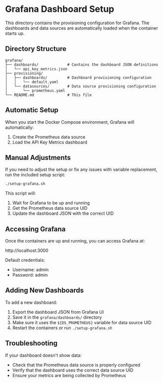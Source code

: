 # Grafana Dashboard Setup

This directory contains the provisioning configuration for Grafana. The dashboards and data sources are automatically loaded when the container starts up.

## Directory Structure

```
grafana/
├── dashboards/             # Contains the dashboard JSON definitions
│   └── api_key_metrics.json
├── provisioning/
│   ├── dashboards/         # Dashboard provisioning configuration
│   │   └── default.yaml
│   └── datasources/        # Data source provisioning configuration
│       └── prometheus.yaml
└── README.md               # This file
```

## Automatic Setup

When you start the Docker Compose environment, Grafana will automatically:

1. Create the Prometheus data source
2. Load the API Key Metrics dashboard

## Manual Adjustments

If you need to adjust the setup or fix any issues with variable replacement, run the included setup script:

```bash
./setup-grafana.sh
```

This script will:
1. Wait for Grafana to be up and running
2. Get the Prometheus data source UID
3. Update the dashboard JSON with the correct UID

## Accessing Grafana

Once the containers are up and running, you can access Grafana at:

http://localhost:3000

Default credentials:
- Username: admin
- Password: admin

## Adding New Dashboards

To add a new dashboard:

1. Export the dashboard JSON from Grafana UI
2. Save it in the `grafana/dashboards/` directory
3. Make sure it uses the `${DS_PROMETHEUS}` variable for data source UID
4. Restart the containers or run `./setup-grafana.sh`

## Troubleshooting

If your dashboard doesn't show data:
- Check that the Prometheus data source is properly configured
- Verify that the dashboard uses the correct data source UID
- Ensure your metrics are being collected by Prometheus 